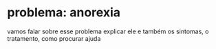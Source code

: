 # problema: anorexia
vamos falar sobre esse problema explicar ele e também os sintomas, o tratamento, como procurar ajuda 
